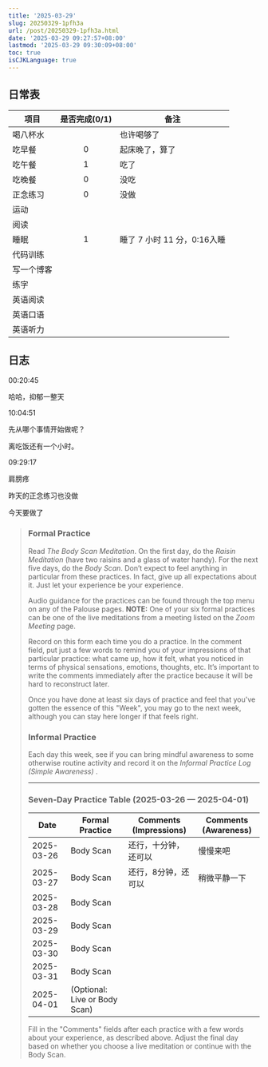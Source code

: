```yaml
---
title: '2025-03-29'
slug: 20250329-1pfh3a
url: /post/20250329-1pfh3a.html
date: '2025-03-29 09:27:57+08:00'
lastmod: '2025-03-29 09:30:09+08:00'
toc: true
isCJKLanguage: true
---
```






## 日常表

|项目|是否完成(0/1)|备注|
| ------------| :-------------: | -----------------------------|
|喝八杯水||也许喝够了|
|吃早餐|0|起床晚了，算了|
|吃午餐|1|吃了|
|吃晚餐|0|没吃|
|正念练习|0|没做|
|运动|||
|阅读|||
|睡眠|1|睡了 7 小时 11 分，0:16入睡|
|代码训练|||
|写一个博客|||
|练字|||
|英语阅读|||
|英语口语|||
|英语听力|||

## 日志

00:20:45

哈哈，抑郁一整天

10:04:51

先从哪个事情开始做呢？

离吃饭还有一个小时。

09:29:17

肩膀疼

昨天的正念练习也没做

今天要做了

> ### Formal Practice
>
> Read *The Body Scan Meditation*. On the first day, do the *Raisin Meditation* (have two raisins and a glass of water handy). For the next five days, do the *Body Scan*. Don’t expect to feel anything in particular from these practices. In fact, give up all expectations about it. Just let your experience be your experience.
>
> Audio guidance for the practices can be found through the top menu on any of the Palouse pages. **NOTE:**  One of your six formal practices can be one of the live meditations from a meeting listed on the *Zoom Meeting* page.
>
> Record on this form each time you do a practice. In the comment field, put just a few words to remind you of your impressions of that particular practice: what came up, how it felt, what you noticed in terms of physical sensations, emotions, thoughts, etc. It’s important to write the comments immediately after the practice because it will be hard to reconstruct later.
>
> Once you have done at least six days of practice and feel that you've gotten the essence of this "Week", you may go to the next week, although you can stay here longer if that feels right.
>
> ### Informal Practice
>
> Each day this week, see if you can bring mindful awareness to some otherwise routine activity and record it on the *Informal Practice Log (Simple Awareness)* .
>
> ---
>
> ### Seven-Day Practice Table (2025-03-26 — 2025-04-01)
>
> |Date|Formal Practice|Comments (Impressions)|Comments (Awareness)|
> | ----------| -----------------------------| ----------------------| --------------------|
> |2025-03-26|Body Scan|还行，十分钟，还可以|慢慢来吧|
> |2025-03-27|Body Scan|还行，8分钟，还可以|稍微平静一下|
> |2025-03-28|Body Scan|||
> |2025-03-29|Body Scan|||
> |2025-03-30|Body Scan|||
> |2025-03-31|Body Scan|||
> |2025-04-01|(Optional: Live or Body Scan)|||
>
> Fill in the "Comments" fields after each practice with a few words about your experience, as described above. Adjust the final day based on whether you choose a live meditation or continue with the Body Scan.

